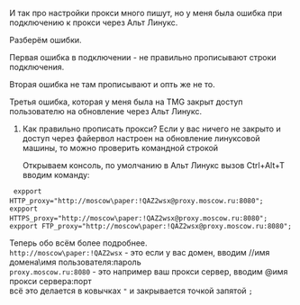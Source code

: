 И так про настройки прокси много пишут, но у меня была ошибка при подключению к прокси через Альт Линукс.

Разберём ошибки.

Первая ошибка в подключении - не правильно прописывают строки подключения. 

Вторая ошибка не там прописывают и опть же не то.

Третья ошибка, которая у меня была на TMG закрыт доступ пользователю на обновление через Альт Линукс.

1. Как правильно прописать прокси? Если у вас ничего не закрыто и доступ через файервол настроен на обновление линуксовой машины, то можно проверить командной строкой

   Открываем консоль, по умолчанию в Альт Линукс вызов Ctrl+Alt+T вводим команду:

  ``` expport HTTP_proxy="http://moscow\paper:!QAZ2wsx@proxy.moscow.ru:8080";```
  ``` expport HTTPS_proxy="http://moscow\paper:!QAZ2wsx@proxy.moscow.ru:8080";```
  ``` expport FTP_proxy="http://moscow\paper:!QAZ2wsx@proxy.moscow.ru:8080";```   

Теперь обо всём более подробнее.<br>
``http://moscow\paper:!QAZ2wsx`` - это если у вас домен, вводим //имя домена\имя пользователя:пароль<br>
``proxy.moscow.ru:8080`` - это например ваш прокси сервер, вводим @имя прокси сервера:порт<br>
всё это делается в ковычках ``"`` и закрывается точкой запятой ``;``<br>
